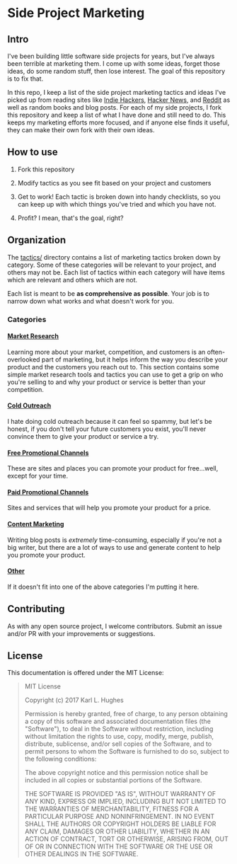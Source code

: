 # Side Project Marketing

## Intro

I've been building little software side projects for years, but I've always been terrible at marketing them. I come up with some ideas, forget those ideas, do some random stuff, then lose interest. The goal of this repository is to fix that.

In this repo, I keep a list of the side project marketing tactics and ideas I've picked up from reading sites like [Indie Hackers](https://www.indiehackers.com/), [Hacker News](https://news.ycombinator.com/), and [Reddit](https://www.reddit.com/) as well as random books and blog posts. For each of my side projects, I fork this repository and keep a list of what I have done and still need to do. This keeps my marketing efforts more focused, and if anyone else finds it useful, they can make their own fork with their own ideas.
 
## How to use

1. Fork this repository

2. Modify tactics as you see fit based on your project and customers

3. Get to work! Each tactic is broken down into handy checklists, so you can keep up with which things you've tried and which you have not.

4. Profit? I mean, that's the goal, right?

## Organization

The [tactics/](tactics) directory contains a list of marketing tactics broken down by category. Some of these categories will be relevant to your project, and others may not be. Each list of tactics within each category will have items which are relevant and others which are not.

Each list is meant to be **as comprehensive as possible**. Your job is to narrow down what works and what doesn't work for you.

### Categories

#### [Market Research](tactics/market-research.md)
Learning more about your market, competition, and customers is an often-overlooked part of marketing, but it helps inform the way you describe your product and the customers you reach out to. This section contains some simple market research tools and tactics you can use to get a grip on who you're selling to and why your product or service is better than your competition.

#### [Cold Outreach](tactics/cold-outreach.md)
I hate doing cold outreach because it can feel so spammy, but let's be honest, if you don't tell your future customers you exist, you'll never convince them to give your product or service a try.

#### [Free Promotional Channels](tactics/free.md)
These are sites and places you can promote your product for free...well, except for your time.

#### [Paid Promotional Channels](tactics/paid.md)
Sites and services that will help you promote your product for a price.

#### [Content Marketing](tactics/content.md)
Writing blog posts is _extremely_ time-consuming, especially if you're not a big writer, but there are a lot of ways to use and generate content to help you promote your product. 

#### [Other](tactics/other.md)
If it doesn't fit into one of the above categories I'm putting it here.

## Contributing

As with any open source project, I welcome contributors. Submit an issue and/or PR with your improvements or suggestions.

## License

This documentation is offered under the MIT License:

> MIT License
> 
> Copyright (c) 2017 Karl L. Hughes
> 
> Permission is hereby granted, free of charge, to any person obtaining a copy
of this software and associated documentation files (the "Software"), to deal
in the Software without restriction, including without limitation the rights
to use, copy, modify, merge, publish, distribute, sublicense, and/or sell
copies of the Software, and to permit persons to whom the Software is
furnished to do so, subject to the following conditions:
> 
> The above copyright notice and this permission notice shall be included in all
copies or substantial portions of the Software.
> 
> THE SOFTWARE IS PROVIDED "AS IS", WITHOUT WARRANTY OF ANY KIND, EXPRESS OR
IMPLIED, INCLUDING BUT NOT LIMITED TO THE WARRANTIES OF MERCHANTABILITY,
FITNESS FOR A PARTICULAR PURPOSE AND NONINFRINGEMENT. IN NO EVENT SHALL THE
AUTHORS OR COPYRIGHT HOLDERS BE LIABLE FOR ANY CLAIM, DAMAGES OR OTHER
LIABILITY, WHETHER IN AN ACTION OF CONTRACT, TORT OR OTHERWISE, ARISING FROM,
OUT OF OR IN CONNECTION WITH THE SOFTWARE OR THE USE OR OTHER DEALINGS IN THE
SOFTWARE.
